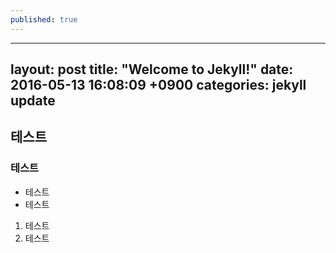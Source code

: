 ```yaml
---
published: true
---
```

---
layout: post
title:  "Welcome to Jekyll!"
date:   2016-05-13 16:08:09 +0900
categories: jekyll update
---
## 테스트
### 테스트
- 테스트
- 테스트
1. 테스트
2. 테스트
